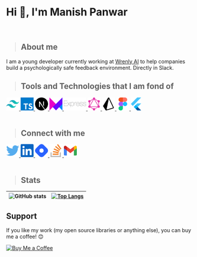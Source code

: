 <!-- HEADING -->

# Hi 👋, I'm Manish Panwar
<br/>

> ## About me

I am a young developer currently working at [Wrenly AI](https://www.wrenly.ai/) to help companies build a psychologically safe feedback environment. Directly in Slack.
<br/>

> ## Tools and Technologies that I am fond of

<!-- BASIC -->
<a href="https://tailwindcss.com/">
<img height="35" src="./images/tailwindcss.svg"/>
</a>
<!-- <a href="https://sass-lang.com/">
<img height="35" src="./images/sass.svg"/>
</a>
<a href="https://postcss.org/">
<img height="35" src="./images/postcss.svg"/>
</a> -->
<!-- <a href="https://www.w3schools.com/js">
<img height="35" src="./images/javascript.svg"/>
</a> -->
<a href="https://www.typescriptlang.org">
<img height="35" src="./images/typescript.svg"/>
</a>
<!-- <a href="https://www.json.org/json-en.html">
<img height="35" src="./images/json.svg"/>
</a> -->

<!-- FRONTEND -->
<!-- <a href="https://reactjs.org">
<img height="35" src="./images/react.svg"/>
</a> -->
<a href="https://nextjs.org">
<img height="35" src="./images/nextjs.svg"/>
</a>
<a href="https://www.framer.com/motion">
<img height="35" src="./images/framermotion.svg"/>
</a>
<!-- <a href="https://web.dev/progressive-web-apps">
<img height="35" src="./images/pwa.svg"/>
</a>
<a href="https://razorpay.com/">
<img height="35" src="./images/razorpay.svg"/>
</a> -->
<!-- <a href="https://www.apollographql.com/">
<img height="35" src="./images/apollo.svg"/>
</a>
<a href="https://redux.js.org/">
<img height="35" src="./images/redux.svg"/>
</a> -->

<!-- BACKEND -->
<!-- <a href="https://nodejs.org/en/">
<img height="35" src="./images/nodejs.svg"/>
</a> -->
<a href="https://expressjs.com/">
<img height="35" src="./images/express.svg"/>
</a>
<!-- <a href="https://socket.io/">
<img height="35" src="./images/socketio.svg"/>
</a> -->
<a href="https://graphql.org/">
<img height="35" src="./images/graphql.svg"/>
</a>

<!-- DATABASES -->
<!-- <a href="https://www.postgresql.org/">
<img height="35" src="./images/postgresql.svg"/>
</a> -->
<!-- <a href="https://www.mongodb.com/">
<img height="35" src="./images/mongodb.svg"/>
</a> -->
<!-- <a href="https://redis.io/">
<img height="35" src="./images/redis.svg"/>
</a> -->
<a href="https://www.prisma.io/">
<img height="35" src="./images/prisma.svg"/>
</a>
<!-- <a href="https://strapi.io/">
<img height="35" src="./images/strapi.svg"/>
</a> -->

<!-- HOSTING -->
<!-- <a href="https://www.heroku.com/">
<img height="35" src="./images/heroku.svg"/>
</a>
<a href="https://supabase.io/">
<img height="35" src="./images/supabase.svg"/>
</a>
<a href="https://www.netlify.com/">
<img height="35" src="./images/netlify.svg"/>
</a>
<a href="https://vercel.com/">
<img height="35" src="./images/vercel.svg"/>
</a> -->

<!-- TOOLS -->
<!-- <a href="https://git-scm.com/">
<img height="35" src="./images/git.svg"/>
</a> -->
<a href="https://www.figma.com/">
<img height="35" src="./images/figma.svg"/>
</a>
<a href="https://flutter.dev/">
<img height="35" src="./images/flutter.svg"/>
</a>
<!-- <a href="https://www.postman.com/">
<img height="35" src="./images/postman.svg"/>
</a> -->

<br/>
<br/>

> ## Connect with me

<a href="https://twitter.com/themashcodee">
<img height="35" src="./images/twitter.svg"/>
</a>
<a href="https://www.linkedin.com/in/themashcodee">
<img height="35" src="./images/linkedin.svg"/>
</a>

<a href="https://hashnode.com/@themashcodee">
<img height="35" src="./images/hashnode.svg"/>
</a>
<a href="https://stackoverflow.com/users/15689272/themashcodee">
<img height="35" src="./images/stackoverflow.svg"/>
</a>
<a href="mailto:codeemash@gmail.com">
<img height="35" src="./images/gmail.svg"/>
</a>
<br/>
<br/>

> ## Stats

| ![GitHub stats](https://github-readme-stats.vercel.app/api?username=themashcodee&count_private=true&show_icons=true&hide_border=true) | [![Top Langs](https://github-readme-stats.vercel.app/api/top-langs/?username=themashcodee&layout=compact&hide_border=true)](https://github.com/themashcodee/github-readme-stats) |
| ------------- | ------------- |


## Support

If you like my work (my open source libraries or anything else), you can buy me a coffee! 😊

[![Buy Me a Coffee](https://www.buymeacoffee.com/assets/img/custom_images/orange_img.png)](https://www.buymeacoffee.com/themashcodee)
